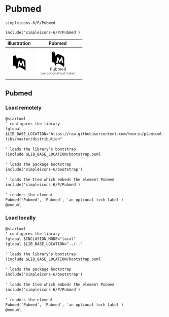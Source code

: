 # Pubmed


```text
simpleicons-6/P/Pubmed
```

```text
include('simpleicons-6/P/Pubmed')
```



| Illustration | Pubmed |
| :---: | :---: |
| ![illustration for Illustration](../../simpleicons-6/P/Pubmed.png) | ![illustration for Pubmed](../../simpleicons-6/P/Pubmed.Local.png) |




## Pubmed

### Load remotely
```plantuml
@startuml
' configures the library
!global $LIB_BASE_LOCATION="https://raw.githubusercontent.com/tmorin/plantuml-libs/master/distribution"

' loads the library's bootstrap
!include $LIB_BASE_LOCATION/bootstrap.puml

' loads the package bootstrap
include('simpleicons-6/bootstrap')

' loads the Item which embeds the element Pubmed
include('simpleicons-6/P/Pubmed')

' renders the element
Pubmed('Pubmed', 'Pubmed', 'an optional tech label')
@enduml
```

### Load locally
```plantuml
@startuml
' configures the library
!global $INCLUSION_MODE="local"
!global $LIB_BASE_LOCATION="../.."

' loads the library's bootstrap
!include $LIB_BASE_LOCATION/bootstrap.puml

' loads the package bootstrap
include('simpleicons-6/bootstrap')

' loads the Item which embeds the element Pubmed
include('simpleicons-6/P/Pubmed')

' renders the element
Pubmed('Pubmed', 'Pubmed', 'an optional tech label')
@enduml
```


